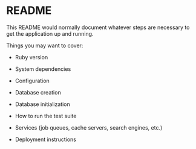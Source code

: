# README

This README would normally document whatever steps are necessary to get the
application up and running.

Things you may want to cover:

* Ruby version

* System dependencies  
    
* Configuration 
 
* Database creation 

* Database initialization

* How to run the test suite 

* Services (job queues, cache servers, search engines, etc.)

* Deployment instructions


